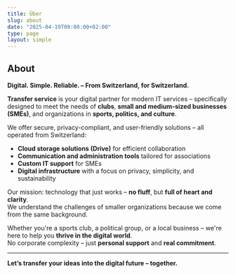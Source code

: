 ```yaml
---
title: Über
slug: about
date: "2025-04-19T09:00:00+02:00"
type: page
layout: simple
---
```


## About

**Digital. Simple. Reliable. – From Switzerland, for Switzerland.**

**Transfer service** is your digital partner for modern IT services – specifically designed to meet the needs of **clubs**, **small and medium-sized businesses (SMEs)**, and organizations in **sports, politics, and culture**.

We offer secure, privacy-compliant, and user-friendly solutions – all operated from Switzerland:

- **Cloud storage solutions (Drive)** for efficient collaboration
- **Communication and administration tools** tailored for associations
- **Custom IT support** for SMEs
- **Digital infrastructure** with a focus on privacy, simplicity, and sustainability

Our mission: technology that just works – **no fluff**, but **full of heart and clarity**.  
We understand the challenges of smaller organizations because we come from the same background.

Whether you're a sports club, a political group, or a local business – we're here to help you **thrive in the digital world**.  
No corporate complexity – just **personal support** and **real commitment**.

---

**Let’s transfer your ideas into the digital future – together.**
